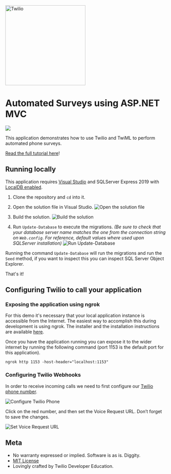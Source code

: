 <a href="https://www.twilio.com">
  <img src="https://static0.twilio.com/marketing/bundles/marketing/img/logos/wordmark-red.svg" alt="Twilio" width="250" />
</a>

# Automated Surveys using ASP.NET MVC

![](https://github.com/TwilioDevEd/automated-survey-csharp/workflows/NetFx/badge.svg)

This application demonstrates how to use Twilio and TwiML to perform automated phone surveys.

[Read the full tutorial here](https://www.twilio.com/docs/tutorials/walkthrough/automated-survey/csharp/mvc)!

## Running locally

This application requires [Visual Studio](https://www.visualstudio.com/) and SQLServer Express 2019 with [LocalDB enabled](https://docs.microsoft.com/en-us/sql/database-engine/configure-windows/sql-server-express-localdb).

1. Clone the repository and `cd` into it.

2. Open the solution file in Visual Studio.
![Open the solution file](https://raw.github.com/TwilioDevEd/automated-survey-csharp/main/solution-file.png)

3. Build the solution.
![Build the solution](https://raw.github.com/TwilioDevEd/automated-survey-csharp/main/build-solution.png)

4. Run `Update-Database` to execute the migrations.
*(Be sure to check that your database server name matches the one from the connection string on `Web.config`. For reference, default values where used upon SQLServer installation)*
![Run Update-Database](https://raw.github.com/TwilioDevEd/automated-survey-csharp/main/update-database.png)

Running the command `Update-Database` will run the migrations and run the `Seed` method, if you want to inspect this you can inspect SQL Server Object Explorer.

That's it!

## Configuring Twilio to call your application

### Exposing the application using ngrok

For this demo it's necessary that your local application instance is accessible from the Internet. The easiest way to accomplish this during development is using ngrok. The installer and the installation instructions are available [here](https://ngrok.com/).

Once you have the application running you can expose it to the wider internet by running the following command (port 1153 is the default port for this application).

```
ngrok http 1153 -host-header="localhost:1153"
```

### Configuring Twilio Webhooks

In order to receive incoming calls we need to first configure our [Twilio phone
number](https://www.twilio.com/user/account/phone-numbers/incoming).

![Configure Twilio Phone](https://raw.github.com/TwilioDevEd/automated-survey-csharp/main/configure-twilio-phone.png)

Click on the red number, and then set the Voice Request URL. Don’t forget to
save the changes.

![Set Voice Request URL](https://raw.github.com/TwilioDevEd/automated-survey-csharp/main/set-voice-request-url.png)

## Meta

* No warranty expressed or implied. Software is as is. Diggity.
* [MIT License](http://www.opensource.org/licenses/mit-license.html)
* Lovingly crafted by Twilio Developer Education.
